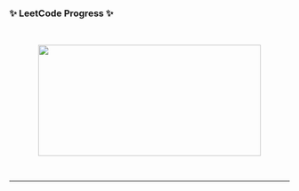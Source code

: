### ✨ LeetCode Progress ✨
<br/>
<a href="https://leetcode.com/u/roslyncl/">
  <p align="center">
    <img width="400" height="200" src="https://leetcard.jacoblin.cool/roslyncl">
  </p>
</a>
<br/>  

---
